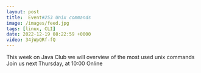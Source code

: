 ```yaml
---
layout: post
title:  Event#253 Unix commands
image: /images/feed.jpg
tags: [linux, CLI]
date: 2022-12-19 08:22:59 +0000
video: 34jWpQRf-fQ
---
```


This week on Java Club we will overview of the most used unix commands
Join us next Thursday, at 10:00 Online
